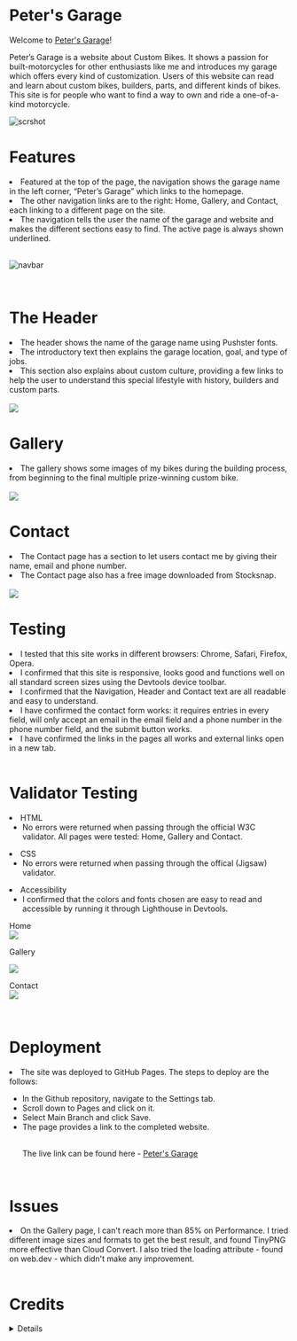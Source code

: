 # Peter's Garage
Welcome to [Peter's Garage](https://peterszabo79.github.io/project-no1/)!

Peter’s Garage is a website about Custom Bikes. It shows a passion for built-motorcycles for other enthusiasts like me and introduces my garage which offers every kind of customization. 
Users of this website can read and learn about custom bikes, builders, parts, and different kinds of bikes. This site is for people who want to find a way to own and ride a one-of-a-kind motorcycle.



<img src="assets/images/respon.jpeg" alt="scrshot">

<br>

# Features


<li>Featured at the top of the page, the navigation shows the garage name in the left corner, “Peter’s Garage” which links to the homepage.</li>
<li>The other navigation links are to the right: Home, Gallery, and Contact, each linking to a different page on the site.</li>
<li>The navigation tells the user the name of the garage and website and makes the different sections easy to find. The active page is always shown underlined.</li>

<br>


<img src="assets/images/navbar.jpeg" alt="navbar"></ul>

<br>

# The Header
<li>The header shows the name of the garage name using Pushster fonts.</li>
<li>The introductory text then explains the garage location, goal, and type of jobs.</li>
<li>This section also explains about custom culture, providing a few links to help the user to understand this special lifestyle with history, builders and custom parts.</li>
<br>

<img src="assets/images/ScreenshotHeader).jpeg">

<br>

# Gallery
<li>The gallery shows some images of my bikes during the building process, from beginning to the final multiple prize-winning custom bike.</li>

<br>

<img src="assets/images/screenshotgallery.jpeg">

<br>


# Contact
<li>The Contact page has a section to let users contact me by giving their name, email and phone number.</li>
<li>The Contact page also has a free image downloaded from Stocksnap.
</li>
<br>


<img src="assets/images/screenshotcontact.jpeg">

<br>

# Testing
<li>I tested that this site works in different browsers: Chrome, Safari, Firefox, Opera.</li>
<li>I confirmed that this site is responsive, looks good and functions well on all standard screen sizes using the Devtools device toolbar.
</li>
<li>I confirmed that the Navigation, Header and Contact text are all readable and easy to understand.</li>
<li>I have confirmed the contact form works: it requires entries in every field, will only accept an email in the email field and a phone number in the phone number field, and the submit button works.
</li>
<li>I have confirmed the links in the pages all works and external links open in a new tab.</li>

<br>

# Validator Testing
<li>HTML<ul>
<li>No errors were returned when passing through the official W3C validator. All pages were tested: Home, Gallery and Contact.</li></ul>

<li>CSS<ul>
<li>No errors were returned when passing through the offical (Jigsaw) validator.</li></ul>

<li>Accessibility<ul>
<li>I confirmed that the colors and fonts chosen are easy to read and accessible by running it through Lighthouse in Devtools.
</li></ul>
Home <br>
<img src="assets/images/screenshothome.jpeg">

Gallery <br>

<img src="assets/images/screenshotgallery1.jpeg">

Contact <br>
<img src="assets/images/screenshotcontact1.jpeg">


<br>

# Deployment
<li>The site was deployed to GitHub Pages. The steps to deploy are the follows:</li>
<ul><li>In the Github repository, navigate to the Settings tab.</li>
<li>Scroll down to Pages and click on it.</li>
<li>Select Main Branch and click Save.</li>
<li>The page provides a link to the completed website.</li>

<br>


The live link can be found here - [Peter's Garage](https://peterszabo79.github.io/project-no1/)
</ul>

<br>

# Issues
<li>On the Gallery page, I can't reach more than 85% on Performance. I tried different image sizes and formats to get the best result, and found TinyPNG more effective than Cloud Convert. I also tried the loading attribute - found on web.dev - which didn't make any improvement.</li>
<br>

# Credits
<details>
<li>The Code Institute “Love Running” Walkthrough Project helped me from the beginning through to the finish of my project
</li>
<li>Code Institute’s #peer-code-review Slack channel helped me improve my Readme and my cohort channel helped in fixing typing errors.</li>
<li>Google Fonts was used to choose my fonts, Pushster and Lato.</li>
<li>Font Awesome was used for social media icons and a motorbike icon in "custom motorcycles" section.</li>
<li>Stocksnap-image - free image downloaded for Contact page.</li>
<li>Code Institute’s “Love Running” Walkthrough Project - Sign Up Challenge - code used for the Contact page.</li>
<li>Gitpod “Tips and Tricks” used during writing both HTML and CSS.</li>
<li>W3School was used while writing both HTML and CSS.</li>
<li>developer.mozilla.org was used while writing both HTML and CSS.</li>
<li>Grammarly was used to correct my text.</li>
<li>web.dev was used to test and improve image loading in my “Gallery”.</li>
<li>TinyPNG was used to resize and compress images.</li>
<li>Chrome Devtools was used for fixing my code all the way through my project.</li>
<li>Images and screenshots edited in the Mac OS X "Photos" app and "Preview".</li>
</details>
<br>











